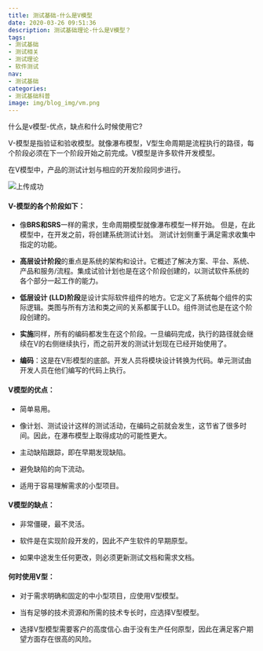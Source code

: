 ```yaml
---
title: 测试基础-什么是V模型
date: 2020-03-26 09:51:36
description: 测试基础理论-什么是V模型？
tags:
- 测试基础
- 测试相关
- 测试理论
- 软件测试
nav:
- 测试基础
categories:
- 测试基础科普
image: img/blog_img/vm.png
---
```

什么是v模型-优点，缺点和什么时候使用它?


V-模型是指验证和验收模型。就像瀑布模型，V型生命周期是流程执行的路径，每个阶段必须在下一个阶段开始之前完成。V模型是许多软件开发模型。

在V模型中，产品的测试计划与相应的开发阶段同步进行。


![上传成功](https://tva1.sinaimg.cn/large/00831rSTgy1gdbpli4vxuj30qm0lgjtc.jpg)


#### V-模型的各个阶段如下：

- 像**BRS和SRS**一样的需求，生命周期模型就像瀑布模型一样开始。 但是，在此模型中，在开发之前，将创建系统测试计划。 测试计划侧重于满足需求收集中指定的功能。

- **高层设计阶段**的重点是系统的架构和设计。它概述了解决方案、平台、系统、产品和服务/流程。集成试验计划也是在这个阶段创建的，以测试软件系统的各个部分一起工作的能力。

- **低层设计 (LLD)阶段**是设计实际软件组件的地方。它定义了系统每个组件的实际逻辑。类图与所有方法和类之间的关系都属于LLD。组件测试也是在这个阶段创建的。

- **实施**同样，所有的编码都发生在这个阶段。一旦编码完成，执行的路径就会继续在V的右侧继续执行，而之前开发的测试计划现在已经开始使用了。

- **编码**：这是在V形模型的底部。开发人员将模块设计转换为代码。单元测试由开发人员在他们编写的代码上执行。

#### **V模型的优点：**
    
- 简单易用。
    
- 像计划、测试设计这样的测试活动，在编码之前就会发生，这节省了很多时间。因此，在瀑布模型上取得成功的可能性更大。

- 主动缺陷跟踪，即在早期发现缺陷。

- 避免缺陷的向下流动。

- 适用于容易理解需求的小型项目。
 
#### V模型的缺点：

- 非常僵硬，最不灵活。

- 软件是在实现阶段开发的，因此不产生软件的早期原型。

- 如果中途发生任何更改，则必须更新测试文档和需求文档。
    
#### 何时使用V型：

- 对于需求明确和固定的中小型项目，应使用V型模型。

- 当有足够的技术资源和所需的技术专长时，应选择V型模型。

- 选择V型模型需要客户的高度信心.由于没有生产任何原型，因此在满足客户期望方面存在很高的风险。
